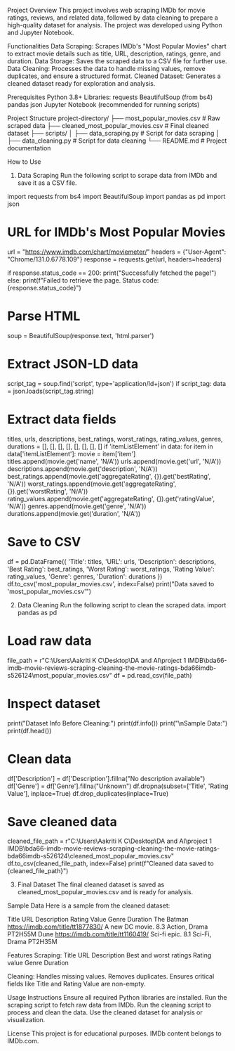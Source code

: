 Project Overview
This project involves web scraping IMDb for movie ratings, reviews, and related data, followed by data cleaning to prepare a high-quality dataset for analysis. The project was developed using Python and Jupyter Notebook.

Functionalities
Data Scraping: Scrapes IMDb's "Most Popular Movies" chart to extract movie details such as title, URL, description, ratings, genre, and duration.
Data Storage: Saves the scraped data to a CSV file for further use.
Data Cleaning: Processes the data to handle missing values, remove duplicates, and ensure a structured format.
Cleaned Dataset: Generates a cleaned dataset ready for exploration and analysis.

Prerequisites
Python 3.8+
Libraries:
requests
BeautifulSoup (from bs4)
pandas
json
Jupyter Notebook (recommended for running scripts)

Project Structure
project-directory/
├── most_popular_movies.csv       # Raw scraped data
├── cleaned_most_popular_movies.csv # Final cleaned dataset
├── scripts/
│   ├── data_scraping.py          # Script for data scraping
│   ├── data_cleaning.py          # Script for data cleaning
└── README.md                     # Project documentation

How to Use
1. Data Scraping
Run the following script to scrape data from IMDb and save it as a CSV file.

import requests
from bs4 import BeautifulSoup
import pandas as pd
import json

# URL for IMDb's Most Popular Movies
url = "https://www.imdb.com/chart/moviemeter/"
headers = {"User-Agent": "Chrome/131.0.6778.109"}
response = requests.get(url, headers=headers)

if response.status_code == 200:
    print("Successfully fetched the page!")
else:
    print(f"Failed to retrieve the page. Status code: {response.status_code}")

# Parse HTML
soup = BeautifulSoup(response.text, 'html.parser')

# Extract JSON-LD data
script_tag = soup.find('script', type='application/ld+json')
if script_tag:
    data = json.loads(script_tag.string)

# Extract data fields
titles, urls, descriptions, best_ratings, worst_ratings, rating_values, genres, durations = [], [], [], [], [], [], [], []
if 'itemListElement' in data:
    for item in data['itemListElement']:
        movie = item['item']
        titles.append(movie.get('name', 'N/A'))
        urls.append(movie.get('url', 'N/A'))
        descriptions.append(movie.get('description', 'N/A'))
        best_ratings.append(movie.get('aggregateRating', {}).get('bestRating', 'N/A'))
        worst_ratings.append(movie.get('aggregateRating', {}).get('worstRating', 'N/A'))
        rating_values.append(movie.get('aggregateRating', {}).get('ratingValue', 'N/A'))
        genres.append(movie.get('genre', 'N/A'))
        durations.append(movie.get('duration', 'N/A'))

# Save to CSV
df = pd.DataFrame({
    'Title': titles,
    'URL': urls,
    'Description': descriptions,
    'Best Rating': best_ratings,
    'Worst Rating': worst_ratings,
    'Rating Value': rating_values,
    'Genre': genres,
    'Duration': durations
})
df.to_csv('most_popular_movies.csv', index=False)
print("Data saved to 'most_popular_movies.csv'")

2. Data Cleaning
Run the following script to clean the scraped data.
import pandas as pd

# Load raw data
file_path = r"C:\Users\Aakriti K C\Desktop\DA and AI\project 1 IMDB\bda66-imdb-movie-reviews-scraping-cleaning-the-movie-ratings-bda66imdb-s526124\most_popular_movies.csv"
df = pd.read_csv(file_path)

# Inspect dataset
print("Dataset Info Before Cleaning:")
print(df.info())
print("\nSample Data:")
print(df.head())

# Clean data
df['Description'] = df['Description'].fillna("No description available")
df['Genre'] = df['Genre'].fillna("Unknown")
df.dropna(subset=['Title', 'Rating Value'], inplace=True)
df.drop_duplicates(inplace=True)

# Save cleaned data
cleaned_file_path = r"C:\Users\Aakriti K C\Desktop\DA and AI\project 1 IMDB\bda66-imdb-movie-reviews-scraping-cleaning-the-movie-ratings-bda66imdb-s526124\cleaned_most_popular_movies.csv"
df.to_csv(cleaned_file_path, index=False)
print(f"Cleaned data saved to {cleaned_file_path}")

3. Final Dataset
The final cleaned dataset is saved as cleaned_most_popular_movies.csv and is ready for analysis.


Sample Data
Here is a sample from the cleaned dataset:

Title	URL	Description	Rating Value	Genre	Duration
The Batman	https://imdb.com/title/tt1877830/	A new DC movie.	8.3	Action, Drama	PT2H55M
Dune	https://imdb.com/title/tt1160419/	Sci-fi epic.	8.1	Sci-Fi, Drama	PT2H35M

Features
Scraping:
Title
URL
Description
Best and worst ratings
Rating value
Genre
Duration

Cleaning:
Handles missing values.
Removes duplicates.
Ensures critical fields like Title and Rating Value are non-empty.

Usage Instructions
Ensure all required Python libraries are installed.
Run the scraping script to fetch raw data from IMDb.
Run the cleaning script to process and clean the data.
Use the cleaned dataset for analysis or visualization.

License
This project is for educational purposes. IMDb content belongs to IMDb.com.



